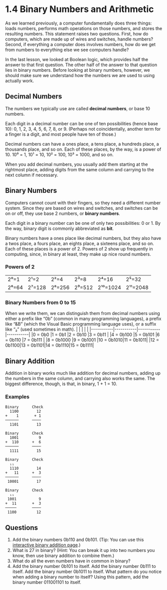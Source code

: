 # 1.4 Binary Numbers and Arithmetic

As we learned previously, a computer fundamentally does three things: loads numbers, performs math operations on those numbers, and stores the resulting numbers. This statement raises two questions. First, how do computers, which are made up of wires and switches, handle numbers? Second, if everything a computer does involves numbers, how do we get from numbers to everything else we see computers handle?

In the last lesson, we looked at Boolean logic, which provides half the answer to that first question. The other half of the answer to that question lies in binary numbers. Before looking at binary numbers, however, we should make sure we understand how the numbers we are used to using actually work.

## Decimal Numbers
The numbers we typically use are called **decimal numbers**, or base 10 numbers.

Each digit in a decimal number can be one of ten possibilities (hence base 10): 0, 1, 2, 3, 4, 5, 6, 7, 8, or 9. (Perhaps not coincidentally, another term for a finger is a digit, and most people have ten of those.)

Decimal numbers can have a ones place, a tens place, a hundreds place, a thousands place, and so on. Each of these places, by the way, is a power of 10. 10⁰ = 1, 10¹ = 10, 10² = 100, 
10³ = 1000, and so on.

When you add decimal numbers, you usually add them starting at the rightmost place, adding digits from the same column and carrying to the next column if necessary.

## Binary Numbers
Computers cannot count with their fingers, so they need a different number system. Since they are based on wires and switches, and switches can be on or off, they use base 2 numbers, or **binary numbers**.

Each digit in a binary number can be one of only two possibilities: 0 or 1. By the way, binary digit is commonly abbreviated as **bit**.

Binary numbers have a ones place like decimal numbers, but they also have a twos place, a fours place, an eights place, a sixteens place, and so on. Each of these places is a power of 2. Powers of 2 show up frequently in computing, since, in binary at least, they make up nice round numbers.

### Powers of 2
|       |       |       |       |       |       |
|-------|-------|-------|-------|-------|-------|
|2⁰=1	|2¹=2	|2²=4	|2³=8	|2⁴=16	|2⁵=32  |
|2⁶=64	|2⁷=128	|2⁸=256	|2⁹=512	|2¹⁰=1024|2¹¹=2048|

### Binary Numbers from 0 to 15
When we write them, we can distinguish them from decimal numbers using either a prefix like “0b” (common in many programming languages), a prefix like “&B” (which the Visual Basic programming language uses), or a suffix like “₂” (used sometimes in math).
|           |           |           |           |
|-----------|-----------|-----------|-----------|
|0 = 0b0	|1 = 0b1	|2 = 0b10	|3 = 0b11   |
|4 = 0b100	|5 = 0b101	|6 = 0b110	|7 = 0b111  |
|8 = 0b1000	|9 = 0b1001	|10 = 0b1010|11 = 0b1011|
|12 = 0b1100|13 = 0b1101|14 = 0b1110|15 = 0b1111|

## Binary Addition
Addition in binary works much like addition for decimal numbers, adding up the numbers in the same column, and carrying also works the same. The biggest difference, though, is that, in binary, 1 + 1 = 10.

### Examples
```
Binary      Check
  1100        12
+    1       + 1
──────      ────
  1101        13
```
```
Binary      Check
  1001         9
+  110      +  6
──────      ────
  1111        15
```
```
Binary      Check
  ₁₁
  1110        14
+   11      +  3
──────      ────
 10001        17
```
```
Binary      Check
  ₁₁
 1001          9
+  11       +  3
─────       ────
 1100         12
```

## Questions
1. Add the binary numbers 0b110 and 0b101. (Tip: You can use this [interactive binary addition page](http://www.gilfusion.com/binary/addition.html).)
2. What is 27 in binary? (Hint: You can break it up into two numbers you know, then use binary addition to combine them.) 		
3. What do all the even numbers have in common in binary? 
4. Add the binary number 0b101 to itself. Add the binary number 0b111 to itself. Add the binary number 0b1011 to itself. What pattern do you notice when adding a binary number to itself? Using this pattern, add the binary number 011001101 to itself.